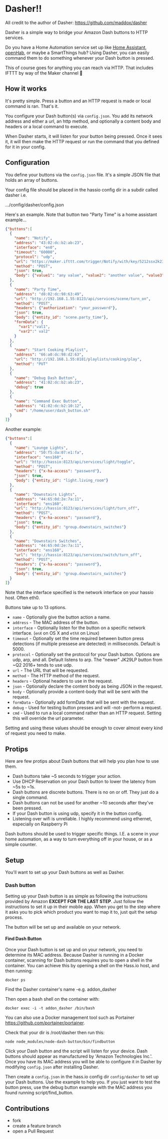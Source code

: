 # Dasher!!

All credit to the author of Dasher: https://github.com/maddox/dasher

Dasher is a simple way to bridge your Amazon Dash buttons to HTTP services.

Do you have a Home Automation service set up like [Home Assistant](https://home-assistant.io), [openHab](http://www.openhab.org), or
maybe a SmartThings hub? Using Dasher, you can easily command them to do
something whenever your Dash button is pressed.

This of course goes for anything you can reach via HTTP. That includes IFTTT by
way of the Maker channel :metal:

## How it works

It's pretty simple. Press a button and an HTTP request is made or local command
is ran. That's it.

You configure your Dash button(s) via `config.json`. You add its network
address and either a url, an http method, and optionally a content body and
headers or a local command to execute.

When Dasher starts, it will listen for your button being pressed. Once it sees
it, it will then make the HTTP request or run the command that you defined for
it in your config.

## Configuration

You define your buttons via the `config.json` file. It's a simple JSON
file that holds an array of buttons.

Your config file should be placed in the hassio config dir in a subdir called dasher
i.e.

.../config/dasher/config.json


Here's an example. Note that button two "Party Time" is a home assistant example...

```json
{"buttons":[
  {
    "name": "Notify",
    "address": "43:02:dc:b2:ab:23",
    "interface": "en0",
    "timeout": "60000",
    "protocol": "udp",
    "url": "https://maker.ifttt.com/trigger/Notify/with/key/5212ssx2k23k2k",
    "method": "POST",
    "json": true,
    "body": {"value1": "any value", "value2": "another value", "value3": "wow, even more value"}
  },
  {
    "name": "Party Time",
    "address": "d8:02:dc:98:63:49",
    "url": "http://192.168.1.55:8123/api/services/scene/turn_on",
    "method": "POST",
    "headers": {"authorization": "your_password"},
    "json": true,
    "body": {"entity_id": "scene.party_time"},
    "formData": {
      "var1":"val1",
      "var2":" val2"
    }
  },
  {
    "name": "Start Cooking Playlist",
    "address": "66:a0:dc:98:d2:63",
    "url": "http://192.168.1.55:8181/playlists/cooking/play",
    "method": "PUT"
  },
  {
    "name": "Debug Dash Button",
    "address": "41:02:dc:b2:ab:23",
    "debug": true
  },
  {
    "name": "Command Exec Button",
    "address": "41:02:dc:b2:10:12",
    "cmd": "/home/user/dash_button.sh"
  }  
]}
```

Another example:

```json
{"buttons":[
  {
    "name": "Lounge Lights",
    "address": "50:f5:da:07:e1:fa",
    "interface": "ens160",
    "url": "http://hassio:8123/api/services/light/toggle",
    "method": "POST",
    "headers": {"x-ha-access": "password"},
    "json": true,
    "body": {"entity_id": "light.living_room"}
  },
  {
    "name": "Downstairs Lights",
    "address": "44:65:0d:2e:7a:11",
    "interface": "ens160",
    "url": "http://hassio:8123/api/services/light/turn_off",
    "method": "POST",
    "headers": {"x-ha-access": "password"},
    "json": true,
    "body": {"entity_id": "group.downstairs_switches"}
  },
  {
    "name": "Downstairs Switches",
    "address": "44:65:0d:2e:7a:11",
    "interface": "ens160",
    "url": "http://hassio:8123/api/services/switch/turn_off",
    "method": "POST",
    "headers": {"x-ha-access": "password"},
    "json": true,
    "body": {"entity_id": "group.downstairs_switches"}
  }
]}
```

Note that the interface specified is the network interface on your hassio host.
Often eth0.

Buttons take up to 13 options.

* `name` - Optionally give the button action a name.
* `address` - The MAC address of the button.
* `interface` - Optionally listen for the button on a specific network interface. (`enX` on OS X and `ethX` on Linux)
* `timeout` - Optionally set the time required between button press detections (if multiple pressese are detected) in milliseconds. Default is 5000.
* `protocol` - Optionally set the protocol for your Dash button. Options are udp, arp, and all. Default listens to arp. The "newer" JK29LP button from ~Q2 2016+ tends to use udp.
* `url` - The URL that will be requested.
* `method` - The HTTP method of the request.
* `headers` - Optional headers to use in the request.
* `json` - Optionally declare the content body as being JSON in the request.
* `body` - Optionally provide a content-body that will be sent with the request.
* `formData` - Optionally add formData that will be sent with the request.
* `debug` - Used for testing button presses and will -not- perform a request.
* `cmd` - Used to run a local command rather than an HTTP request. Setting this
will override the url parameter.

Setting and using these values should be enough to cover almost every kind of
request you need to make.

## Protips

Here are few protips about Dash buttons that will help you plan how to use them.

* Dash buttons take ~5 seconds to trigger your action.
* Use DHCP Reservation on your Dash button to lower the latency from ~5s to ~1s.
* Dash buttons are discrete buttons. There is no on or off. They just do a
single command.
* Dash buttons can not be used for another ~10 seconds after they've been pressed.
* If your Dash button is using udp, specify it in the button config.
* Listening over wifi is unreliable. I highly recommend using ethernet, especially  on Raspberry Pi

Dash buttons should be used to trigger specific things. I.E. a scene in
your home automation, as a way to turn everything off in your house, or
as a simple counter.

## Setup

You'll want to set up your Dash buttons as well as Dasher.

### Dash button

Setting up your Dash button is as simple as following the instructions provided
by Amazon **EXCEPT FOR THE LAST STEP**. Just follow the instructions to set it
up in their mobile app. When you get to the step where it asks you to pick which
product you want to map it to, just quit the setup process.

The button will be set up and available on your network.

#### Find Dash Button

Once your Dash button is set up and on your network, you need to determine its
MAC address. Because Dasher is running in a Docker container, scanning for Dash buttons requires you to open a shell in the container. You can achieve this by opening a shell on the Hass.io host, and then running:

    docker ps

Find the Dasher container's name -e.g. addon_dasher

Then open a bash shell on the container with:

    docker exec -i -t addon_dasher /bin/bash

You can also use a Docker management tool such as Portainer https://github.com/portainer/portainer.

Check that your dir is /root/dasher then run this:

    node node_modules/node-dash-button/bin/findbutton

Click your Dash button and the script will listen for your device. Dash buttons should appear as manufactured by 'Amazon Technologies Inc.'. Once you have
its MAC address you will be able to configure it in Dasher by modifying `config.json` after installing Dasher.

Then create a `config.json` in the hass.io config dir `config/dasher` to set up your Dash buttons. Use the
example to help you. If you just want to test the button press, use the debug button example with the MAC address you found running script/find_button.


## Contributions

* fork
* create a feature branch
* open a Pull Request

